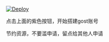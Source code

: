 [![Deploy](https://www.herokucdn.com/deploy/button.png)](https://dashboard.heroku.com/new?template=https://github.com/dertooh78/neerfoot)

点击上面的紫色按钮，开始搭建gost账号

节约资源，不要滥申请，留点给其他人申请
